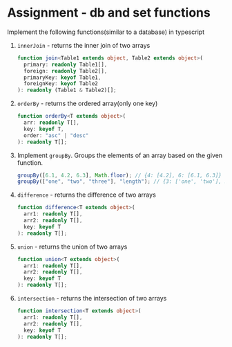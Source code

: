 # Assignment - db and set functions

Implement the following functions(similar to a database) in typescript

1. `innerJoin` - returns the inner join of two arrays

   ```typescript
   function join<Table1 extends object, Table2 extends object>(
     primary: readonly Table1[],
     foreign: readonly Table2[],
     primaryKey: keyof Table1,
     foreignKey: keyof Table2
   ): readonly (Table1 & Table2)[];
   ```

2. `orderBy` - returns the ordered array(only one key)

   ```typescript
   function orderBy<T extends object>(
     arr: readonly T[],
     key: keyof T,
     order: "asc" | "desc"
   ): readonly T[];
   ```

3. Implement `groupBy`. Groups the elements of an array based on the given
   function.

   ```js
   groupBy([6.1, 4.2, 6.3], Math.floor); // {4: [4.2], 6: [6.1, 6.3]}
   groupBy(["one", "two", "three"], "length"); // {3: ['one', 'two'], 5: ['three']}
   ```

4. `difference` - returns the difference of two arrays

   ```typescript
   function difference<T extends object>(
     arr1: readonly T[],
     arr2: readonly T[],
     key: keyof T
   ): readonly T[];
   ```

5. `union` - returns the union of two arrays

   ```typescript
   function union<T extends object>(
     arr1: readonly T[],
     arr2: readonly T[],
     key: keyof T
   ): readonly T[];
   ```

6. `intersection` - returns the intersection of two arrays

   ```typescript
   function intersection<T extends object>(
     arr1: readonly T[],
     arr2: readonly T[],
     key: keyof T
   ): readonly T[];
   ```
